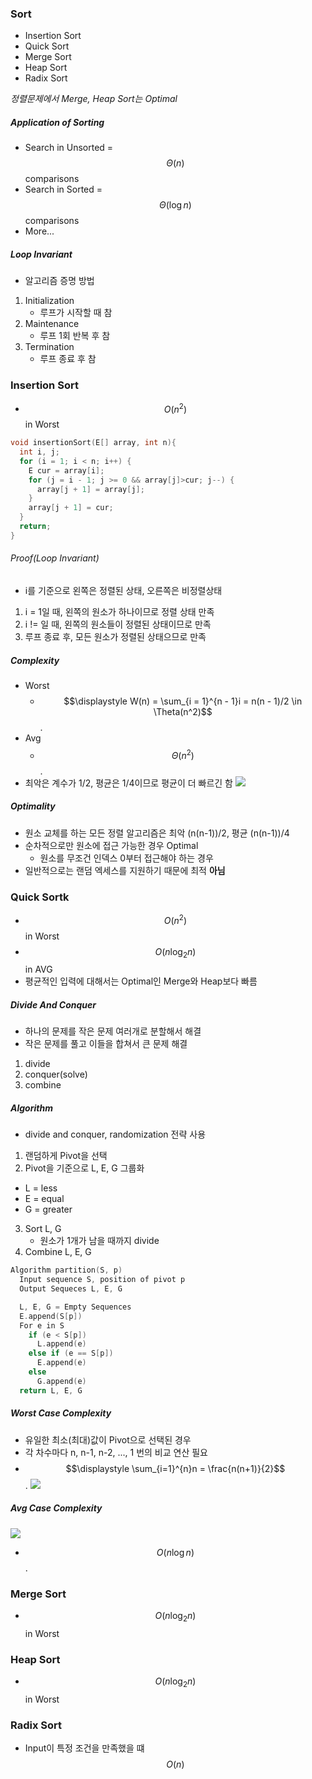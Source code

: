 ### Sort

- Insertion Sort
- Quick Sort
- Merge Sort
- Heap Sort
- Radix Sort

_정렬문제에서 Merge, Heap Sort는 Optimal_

##### Application of Sorting

- Search in Unsorted = $$\Theta(n)$$ comparisons
- Search in Sorted = $$\Theta(\log n)$$ comparisons
- More...

##### Loop Invariant

- 알고리즘 증명 방법

1. Initialization
   - 루프가 시작할 때 참
2. Maintenance
   - 루프 1회 반복 후 참
3. Termination
   - 루프 종료 후 참

### Insertion Sort

- $$O(n^2)$$ in Worst

```c
void insertionSort(E[] array, int n){
  int i, j;
  for (i = 1; i < n; i++) {
    E cur = array[i];
    for (j = i - 1; j >= 0 && array[j]>cur; j--) {
      array[j + 1] = array[j];
    }
    array[j + 1] = cur;
  }
  return;
}
```

###### Proof(Loop Invariant)

- i를 기준으로 왼쪽은 정렬된 상태, 오른쪽은 비정렬상태

1. i = 1일 때, 왼쪽의 원소가 하나이므로 정렬 상태 만족
2. i != 일 때, 왼쪽의 원소들이 정렬된 상태이므로 만족
3. 루프 종료 후, 모든 원소가 정렬된 상태으므로 만족

##### Complexity

- Worst
  - $$\displaystyle W(n) = \sum_{i = 1}^{n - 1}i = n(n - 1)/2 \in \Theta(n^2)$$.
- Avg
  - $$\Theta(n^2)$$.
- 최악은 계수가 1/2, 평균은 1/4이므로 평균이 더 빠르긴 함
  <img src="https://github.com/L-Hyun/L-Hyun.github.io/blob/main/assets/Algorithm/6-1.jpg?raw=true" />

##### Optimality

- 원소 교체를 하는 모든 정렬 알고리즘은 최악 (n(n-1))/2, 평균 (n(n-1))/4
- 순차적으로만 원소에 접근 가능한 경우 Optimal
  - 원소를 무조건 인덱스 0부터 접근해야 하는 경우
- 일반적으로는 랜덤 엑세스를 지원하기 때문에 최적 **아님**

### Quick Sortk

- $$O(n^2)$$ in Worst
- $$O(n\log_2n)$$ in AVG
- 평균적인 입력에 대해서는 Optimal인 Merge와 Heap보다 빠름

##### Divide And Conquer

- 하나의 문제를 작은 문제 여러개로 분할해서 해결
- 작은 문제를 풀고 이들을 합쳐서 큰 문제 해결

1. divide
2. conquer(solve)
3. combine

##### Algorithm

- divide and conquer, randomization 전략 사용

1. 랜덤하게 Pivot을 선택
2. Pivot을 기준으로 L, E, G 그룹화

- L = less
- E = equal
- G = greater

3. Sort L, G
   - 원소가 1개가 남을 때까지 divide
4. Combine L, E, G

```c
Algorithm partition(S, p)
  Input sequence S, position of pivot p
  Output Sequeces L, E, G

  L, E, G = Empty Sequences
  E.append(S[p])
  For e in S
    if (e < S[p])
      L.append(e)
    else if (e == S[p])
      E.append(e)
    else
      G.append(e)
  return L, E, G
```

##### Worst Case Complexity

- 유일한 최소(최대)값이 Pivot으로 선택된 경우
- 각 차수마다 n, n-1, n-2, ..., 1 번의 비교 연산 필요
- $$\displaystyle \sum_{i=1}^{n}n = \frac{n(n+1)}{2}$$.
  <img src="https://github.com/L-Hyun/L-Hyun.github.io/blob/main/assets/Algorithm/6-2.png?raw=true" />

##### Avg Case Complexity

<img src="https://github.com/L-Hyun/L-Hyun.github.io/blob/main/assets/Algorithm/6-3.jpg?raw=true" />

- $$O(n \log n)$$.

### Merge Sort

- $$O(n\log_2n)$$ in Worst

### Heap Sort

- $$O(n\log_2n)$$ in Worst

### Radix Sort

- Input이 특정 조건을 만족했을 떄 $$O(n)$$
